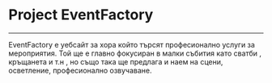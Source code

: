 # Project EventFactory

---

EventFactory е уебсайт за хора който търсят професионално услуги за мероприятия. Той ще е главно фокусиран в малки събития като сватби , кръщанета и т.н , но също така ще предлага и наем на сцени, осветление, професионално озвучаване.
